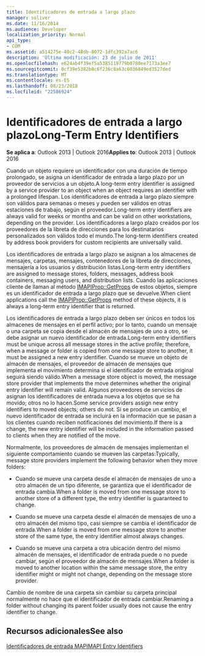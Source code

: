 ```yaml
---
title: Identificadores de entrada a largo plazo
manager: soliver
ms.date: 11/16/2014
ms.audience: Developer
localization_priority: Normal
api_type:
- COM
ms.assetid: a514275e-40c2-48db-8072-1dfc392a7ac6
description: 'Última modificación: 23 de julio de 2011'
ms.openlocfilehash: e624ab4f39ef5a5385119779b0780ee7173a3ee7
ms.sourcegitcommit: 0cf39e5382b8c6f236c8a63c6036849ed3527ded
ms.translationtype: MT
ms.contentlocale: es-ES
ms.lasthandoff: 08/23/2018
ms.locfileid: "22586924"
---
```

# <a name="long-term-entry-identifiers"></a><span data-ttu-id="0022f-103">Identificadores de entrada a largo plazo</span><span class="sxs-lookup"><span data-stu-id="0022f-103">Long-Term Entry Identifiers</span></span>

  
  
<span data-ttu-id="0022f-104">**Se aplica a**: Outlook 2013 | Outlook 2016</span><span class="sxs-lookup"><span data-stu-id="0022f-104">**Applies to**: Outlook 2013 | Outlook 2016</span></span> 
  
<span data-ttu-id="0022f-105">Cuando un objeto requiere un identificador con una duración de tiempo prolongado, se asigna un identificador de entrada a largo plazo por un proveedor de servicios a un objeto.</span><span class="sxs-lookup"><span data-stu-id="0022f-105">A long-term entry identifier is assigned by a service provider to an object when an object requires an identifier with a prolonged lifespan.</span></span> <span data-ttu-id="0022f-106">Los identificadores de entrada a largo plazo siempre son válidos para semanas o meses y pueden ser válidos en otras estaciones de trabajo, según el proveedor.</span><span class="sxs-lookup"><span data-stu-id="0022f-106">Long-term entry identifiers are always valid for weeks or months and can be valid on other workstations, depending on the provider.</span></span> <span data-ttu-id="0022f-107">Los identificadores a largo plazo creados por los proveedores de la libreta de direcciones para los destinatarios personalizados son válidos todo el mundo.</span><span class="sxs-lookup"><span data-stu-id="0022f-107">The long-term identifiers created by address book providers for custom recipients are universally valid.</span></span> 
  
<span data-ttu-id="0022f-108">Los identificadores de entrada a largo plazo se asignan a los almacenes de mensajes, carpetas, mensajes, contenedores de la libreta de direcciones, mensajería a los usuarios y distribución listas.</span><span class="sxs-lookup"><span data-stu-id="0022f-108">Long-term entry identifiers are assigned to message stores, folders, messages, address book containers, messaging users, and distribution lists.</span></span> <span data-ttu-id="0022f-109">Cuando las aplicaciones cliente de llaman al método [IMAPIProp::GetProps](imapiprop-getprops.md) de estos objetos, siempre es un identificador de entrada a largo plazo que se devuelve.</span><span class="sxs-lookup"><span data-stu-id="0022f-109">When client applications call the [IMAPIProp::GetProps](imapiprop-getprops.md) method of these objects, it is always a long-term entry identifier that is returned.</span></span> 
  
<span data-ttu-id="0022f-110">Los identificadores de entrada a largo plazo deben ser únicos en todos los almacenes de mensajes en el perfil activo; por lo tanto, cuando un mensaje o una carpeta se copia desde el almacén de mensajes de uno a otro, se debe asignar un nuevo identificador de entrada.</span><span class="sxs-lookup"><span data-stu-id="0022f-110">Long-term entry identifiers must be unique across all message stores in the active profile; therefore, when a message or folder is copied from one message store to another, it must be assigned a new entry identifier.</span></span> <span data-ttu-id="0022f-111">Cuando se mueve un objeto de almacén de mensajes, el proveedor de almacén de mensajes que implementa el movimiento determina si el identificador de entrada original seguirá siendo válido.</span><span class="sxs-lookup"><span data-stu-id="0022f-111">When a message store object is moved, the message store provider that implements the move determines whether the original entry identifier will remain valid.</span></span> <span data-ttu-id="0022f-112">Algunos proveedores de servicios de asignan los identificadores de entrada nueva a los objetos que se ha movido; otros no lo hacen.</span><span class="sxs-lookup"><span data-stu-id="0022f-112">Some service providers assign new entry identifiers to moved objects; others do not.</span></span> <span data-ttu-id="0022f-113">Si se produce un cambio, el nuevo identificador de entrada se incluirá en la información que se pasan a los clientes cuando reciben notificaciones del movimiento.</span><span class="sxs-lookup"><span data-stu-id="0022f-113">If there is a change, the new entry identifier will be included in the information passed to clients when they are notified of the move.</span></span> 
  
<span data-ttu-id="0022f-114">Normalmente, los proveedores de almacén de mensajes implementan el siguiente comportamiento cuando se mueven las carpetas:</span><span class="sxs-lookup"><span data-stu-id="0022f-114">Typically, message store providers implement the following behavior when they move folders:</span></span>
  
- <span data-ttu-id="0022f-115">Cuando se mueve una carpeta desde el almacén de mensajes de uno a otro almacén de un tipo diferente, se garantiza que el identificador de entrada cambia.</span><span class="sxs-lookup"><span data-stu-id="0022f-115">When a folder is moved from one message store to another store of a different type, the entry identifier is guaranteed to change.</span></span>
    
- <span data-ttu-id="0022f-116">Cuando se mueve una carpeta desde el almacén de mensajes de uno a otro almacén del mismo tipo, casi siempre se cambia el identificador de entrada.</span><span class="sxs-lookup"><span data-stu-id="0022f-116">When a folder is moved from one message store to another store of the same type, the entry identifier almost always changes.</span></span>
    
- <span data-ttu-id="0022f-117">Cuando se mueve una carpeta a otra ubicación dentro del mismo almacén de mensajes, el identificador de entrada puede o no puede cambiar, según el proveedor de almacén de mensajes.</span><span class="sxs-lookup"><span data-stu-id="0022f-117">When a folder is moved to another location within the same message store, the entry identifier might or might not change, depending on the message store provider.</span></span>
    
<span data-ttu-id="0022f-118">Cambio de nombre de una carpeta sin cambiar su carpeta principal normalmente no hace que el identificador de entrada cambiar.</span><span class="sxs-lookup"><span data-stu-id="0022f-118">Renaming a folder without changing its parent folder usually does not cause the entry identifier to change.</span></span> 
  
## <a name="see-also"></a><span data-ttu-id="0022f-119">Recursos adicionales</span><span class="sxs-lookup"><span data-stu-id="0022f-119">See also</span></span>



[<span data-ttu-id="0022f-120">Identificadores de entrada MAPI</span><span class="sxs-lookup"><span data-stu-id="0022f-120">MAPI Entry Identifiers</span></span>](mapi-entry-identifiers.md)

